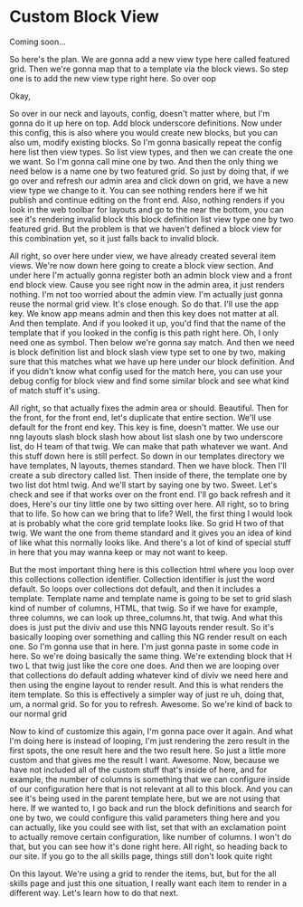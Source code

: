 # Custom Block View

Coming soon...

So here's the plan. We are gonna
add a new view type here called featured grid. Then we're gonna map that to a template
via the block views. So step one is to add the new view type right here. So over
oop



Okay,

So over in our neck and layouts, config, doesn't matter where, but I'm gonna do it up
here on top. Add block underscore definitions. Now under this config, this is also
where you would create new blocks, but you can also um, modify existing blocks. So
I'm gonna basically repeat the config here list then view types. So list view types,
and then we can create the one we want. So I'm gonna call mine one by two. And then
the only thing we need below is a name one by two featured grid. So just by doing
that, if we go over and refresh our admin area and click down on grid, we have a new
view type we change to it. You can see nothing renders here if we hit publish and
continue editing on the front end. Also, nothing renders if you look in the web
toolbar for layouts and go to the near the bottom, you can see it's rendering invalid
block this block definition list view type one by two featured grid. But the problem
is that we haven't defined a block view for this combination yet, so it just falls
back to invalid block.

All right, so over here under view, we have already created several item views. We're
now down here going to create a block view section. And under here I'm actually gonna
register both an admin block view and a front end block view. Cause you see right now
in the admin area, it just renders nothing. I'm not too worried about the admin view.
I'm actually just gonna reuse the normal grid view. It's close enough. So do that.
I'll use the app key. We know app means admin and then this key does not matter at
all. And then template. And if you looked it up, you'd find that the name of the
template that if you looked in the config is this path right here. Oh, I only need
one as symbol. Then below we're gonna say match. And then we need is block definition
list and block slash view type set to one by two, making sure that this matches what
we have up here under our block definition. And if you didn't know what config used
for the match here, you can use your debug config for block view and find some
similar block and see what kind of match stuff it's using.

All right, so that actually fixes the admin area or should. Beautiful. Then for the
front, for the front end, let's duplicate that entire section. We'll use default for
the front end key. This key is fine, doesn't matter. We use our nng layouts slash
block slash how about list slash one by two underscore list, do H team of that twig.
We can make that path whatever we want. And this stuff down here is still perfect. So
down in our templates directory we have templates, N layouts, themes standard. Then
we have block. Then I'll create a sub directory called list. Then inside of there,
the template one by two list dot html twig. And we'll start by saying one by two.
Sweet. Let's check and see if that works over on the front end. I'll go back refresh
and it does, Here's our tiny little one by two sitting over here. All right, so to
bring that to life. So how can we bring that to life? Well, the first thing I would
look at is probably what the core grid template looks like. So grid H two of that
twig. We want the one from theme standard and it gives you an idea of kind of like
what this normally looks like. And there's a lot of kind of special stuff in here
that you may wanna keep or may not want to keep.

But the most important thing here is this collection html where you loop over this
collections collection identifier. Collection identifier is just the word default. So
loops over collections dot default, and then it includes a template. Template name
and template name is going to be set to grid slash kind of number of columns, HTML,
that twig. So if we have for example, three columns, we can look up three_columns.ht,
that twig. And what this does is just put the diviv and use this NNG layouts render
result. So it's basically looping over something and calling this NG render result on
each one. So I'm gonna use that in here. I'm just gonna paste in some code in here.
So we're doing basically the same thing. We're extending block that H two L that twig
just like the core one does. And then we are looping over that collections do default
adding whatever kind of diviv we need here and then using the engine layout to render
result. And this is what renders the item template. So this is effectively a simpler
way of just re uh, doing that, um, a normal grid. So for you to refresh. Awesome. So
we're kind of back to our normal grid

Now to kind of customize this again, I'm gonna pace over it again. And what I'm doing
here is instead of looping, I'm just rendering the zero result in the first spots,
the one result here and the two result here. So just a little more custom and that
gives me the result I want. Awesome. Now, because we have not included all of the
custom stuff that's inside of here, and for example, the number of columns is
something that we can configure inside of our configuration here that is not relevant
at all to this block. And you can see it's being used in the parent template here,
but we are not using that here. If we wanted to, I go back and run the block
definitions and search for one by two, we could configure this valid parameters thing
here and you can actually, like you could see with list, set that with an exclamation
point to actually remove certain configuration, like number of columns. I won't do
that, but you can see how it's done right here. All right, so heading back to our
site. If you go to the all skills page, things still don't look quite right

On this layout. We're using a grid to render the items, but, but for the all skills
page and just this one situation, I really want each item to render in a different
way. Let's learn how to do that next.
